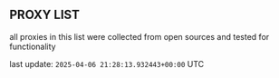 ## PROXY LIST

all proxies in this list were collected from open sources and tested for functionality

last update: `2025-04-06 21:28:13.932443+00:00` UTC
